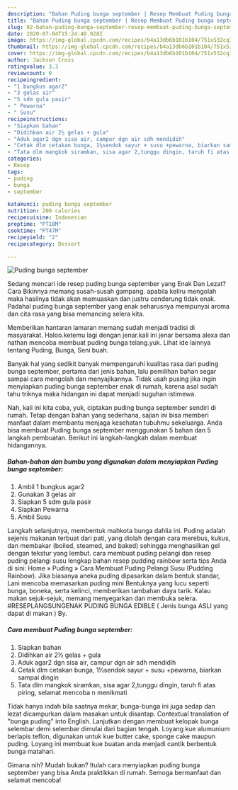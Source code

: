 ```yaml
---
description: "Bahan Puding bunga september | Resep Membuat Puding bunga september Yang Enak dan Simpel"
title: "Bahan Puding bunga september | Resep Membuat Puding bunga september Yang Enak dan Simpel"
slug: 92-bahan-puding-bunga-september-resep-membuat-puding-bunga-september-yang-enak-dan-simpel
date: 2020-07-04T15:24:40.928Z
image: https://img-global.cpcdn.com/recipes/b4a13db6b101b104/751x532cq70/puding-bunga-september-foto-resep-utama.jpg
thumbnail: https://img-global.cpcdn.com/recipes/b4a13db6b101b104/751x532cq70/puding-bunga-september-foto-resep-utama.jpg
cover: https://img-global.cpcdn.com/recipes/b4a13db6b101b104/751x532cq70/puding-bunga-september-foto-resep-utama.jpg
author: Jackson Cross
ratingvalue: 3.3
reviewcount: 9
recipeingredient:
- "1 bungkus agar2"
- "3 gelas air"
- "5 sdm gula pasir"
- " Pewarna"
- " Susu"
recipeinstructions:
- "Siapkan bahan"
- "Didihkan air 2½ gelas + gula"
- "Aduk agar2 dgn sisa air, campur dgn air sdh mendidih"
- "Cetak dlm cetakan bunga, 1½sendok sayur + susu +pewarna, biarkan sampai dingin"
- "Tata dlm mangkok siramkan, sisa agar 2,tunggu dingin, taruh fi atas piring, selamat mencoba n menikmati"
categories:
- Resep
tags:
- puding
- bunga
- september

katakunci: puding bunga september 
nutrition: 200 calories
recipecuisine: Indonesian
preptime: "PT18M"
cooktime: "PT47M"
recipeyield: "2"
recipecategory: Dessert

---
```



![Puding bunga september](https://img-global.cpcdn.com/recipes/b4a13db6b101b104/751x532cq70/puding-bunga-september-foto-resep-utama.jpg)

Sedang mencari ide resep puding bunga september yang Enak Dan Lezat? Cara Bikinnya memang susah-susah gampang. apabila keliru mengolah maka hasilnya tidak akan memuaskan dan justru cenderung tidak enak. Padahal puding bunga september yang enak seharusnya mempunyai aroma dan cita rasa yang bisa memancing selera kita.

Memberikan hantaran lamaran memang sudah menjadi tradisi di masyarakat. Haloo.ketemu lagi dengan jenar.kali ini jenar bersama alexa dan nathan mencoba membuat puding bunga telang.yuk. Lihat ide lainnya tentang Puding, Bunga, Seni buah.

Banyak hal yang sedikit banyak mempengaruhi kualitas rasa dari puding bunga september, pertama dari jenis bahan, lalu pemilihan bahan segar sampai cara mengolah dan menyajikannya. Tidak usah pusing jika ingin menyiapkan puding bunga september enak di rumah, karena asal sudah tahu triknya maka hidangan ini dapat menjadi suguhan istimewa.


Nah, kali ini kita coba, yuk, ciptakan puding bunga september sendiri di rumah. Tetap dengan bahan yang sederhana, sajian ini bisa memberi manfaat dalam membantu menjaga kesehatan tubuhmu sekeluarga. Anda bisa membuat Puding bunga september menggunakan 5 bahan dan 5 langkah pembuatan. Berikut ini langkah-langkah dalam membuat hidangannya.

<!--inarticleads1-->

##### Bahan-bahan dan bumbu yang digunakan dalam menyiapkan Puding bunga september:

1. Ambil 1 bungkus agar2
1. Gunakan 3 gelas air
1. Siapkan 5 sdm gula pasir
1. Siapkan  Pewarna
1. Ambil  Susu


Langkah selanjutnya, membentuk mahkota bunga dahlia ini. Puding adalah sejenis makanan terbuat dari pati, yang diolah dengan cara merebus, kukus, dan membakar (boiled, steamed, and baked) sehingga menghasilkan gel dengan tekstur yang lembut. cara membuat puding pelangi dan resep puding pelangi susu lengkap bahan resep pudding rainbow serta tips Anda di sini: Home » Puding » Cara Membuat Puding Pelangi Susu (Pudding Rainbow). Jika biasanya aneka puding dipasarkan dalam bentuk standar, Lani mencoba memasarkan puding mini Bentuknya yang lucu seperti bunga, boneka, serta kelinci, memberikan tambahan daya tarik. Kalau makan sejuk-sejuk, memang menyegarkan dan membuka selera. #RESEPLANGSUNGENAK PUDING BUNGA EDIBLE ( Jenis bunga ASLI yang dapat di makan ) By. 

<!--inarticleads2-->

##### Cara membuat Puding bunga september:

1. Siapkan bahan
1. Didihkan air 2½ gelas + gula
1. Aduk agar2 dgn sisa air, campur dgn air sdh mendidih
1. Cetak dlm cetakan bunga, 1½sendok sayur + susu +pewarna, biarkan sampai dingin
1. Tata dlm mangkok siramkan, sisa agar 2,tunggu dingin, taruh fi atas piring, selamat mencoba n menikmati


Tidak hanya indah bila saatnya mekar, bunga-bunga ini juga sedap dan lezat dicampurkan dalam masakan untuk disantap. Contextual translation of &#34;bunga puding&#34; into English. Lanjutkan dengan membuat kelopak bunga selembar demi selembar dimulai dari bagian tengah. Loyang kue alumunium berlapis teflon, digunakan untuk kue butter cake, sponge cake maupun puding. Loyang ini membuat kue buatan anda menjadi cantik berbentuk bunga matahari. 

Gimana nih? Mudah bukan? Itulah cara menyiapkan puding bunga september yang bisa Anda praktikkan di rumah. Semoga bermanfaat dan selamat mencoba!
